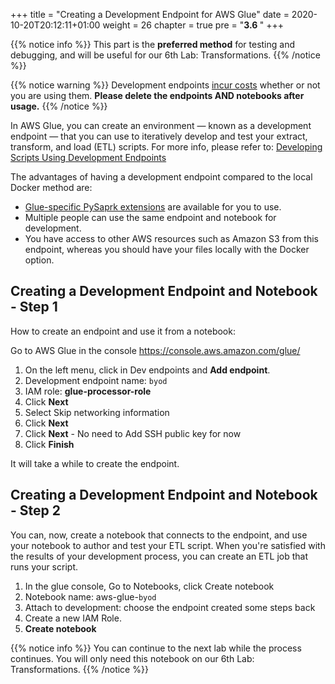 +++
title = "Creating a Development Endpoint for AWS Glue"
date = 2020-10-20T20:12:11+01:00
weight = 26
chapter = true
pre = "<b>3.6 </b>"
+++

{{% notice info %}}
This part is the **preferred method** for testing and debugging, and will be useful for our 6th Lab: Transformations.
{{% /notice %}}

{{% notice warning %}}
Development endpoints [incur costs](https://aws.amazon.com/glue/pricing/) whether or not you are using them. **Please delete the endpoints AND notebooks after usage.** 
{{% /notice %}}

In AWS Glue, you can create an environment — known as a development endpoint — that you can use to iteratively develop and test your extract, transform, and load (ETL) scripts. For more info, please refer to: [Developing Scripts Using Development Endpoints](https://docs.aws.amazon.com/glue/latest/dg/dev-endpoint.html)

The advantages of having a development endpoint compared to the local Docker method are:
- [Glue-specific PySaprk extensions](https://docs.aws.amazon.com/glue/latest/dg/aws-glue-programming-python-extensions.html) are available for you to use.
- Multiple people can use the same endpoint and notebook for development.
- You have access to other AWS resources such as Amazon S3 from this endpoint, whereas you should have your files locally with the Docker option.

## Creating a Development Endpoint and Notebook - Step 1

How to create an endpoint and use it from a notebook:

Go to AWS Glue in the console https://console.aws.amazon.com/glue/
1. On the left menu, click in Dev endpoints and **Add endpoint**.
2. Development endpoint name: `byod`
3. IAM role: **glue-processor-role**
4. Click **Next**
5. Select Skip networking information
6. Click **Next**
7. Click **Next** \- No need to Add SSH public key for now
8. Click **Finish**

It will take a while to create the endpoint.


## Creating a Development Endpoint and Notebook - Step 2

You can, now, create a notebook that connects to the endpoint, and use your notebook to author and test your ETL script. When you're satisfied with the results of your development process, you can create an ETL job that runs your script.

1. In the glue console, Go to Notebooks, click Create notebook
2. Notebook name: aws-glue-`byod`
3. Attach to development: choose the endpoint created some steps back
4. Create a new IAM Role.
5. **Create notebook**

{{% notice info %}}
You can continue to the next lab while the process continues. You will only need this notebook on our 6th Lab: Transformations.
{{% /notice %}}
